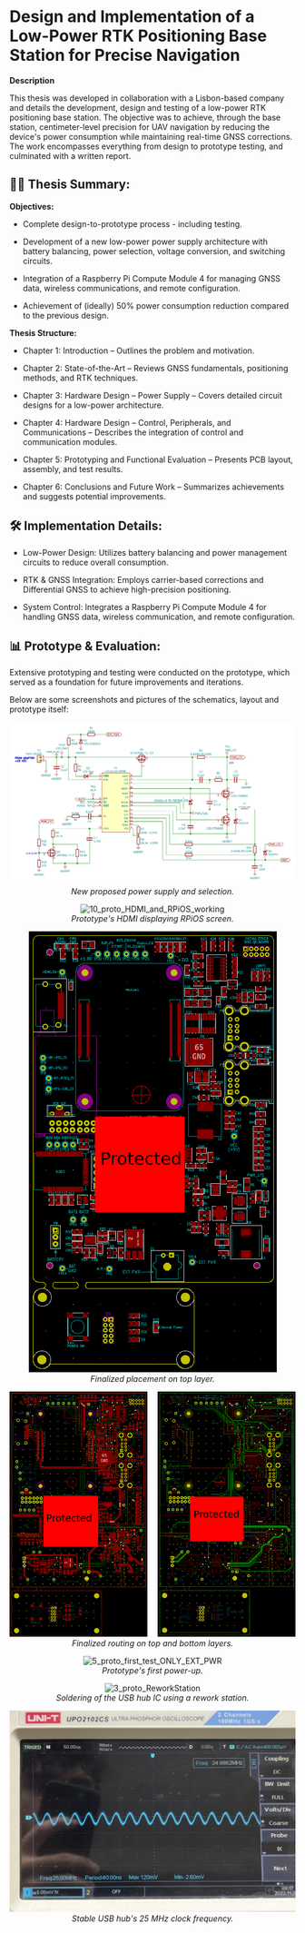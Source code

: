 <h1>Design and Implementation of a Low-Power RTK Positioning Base Station for Precise Navigation</h1>

<b>Description</b>

This thesis was developed in collaboration with a Lisbon-based company and details the development, design and testing of a low-power RTK positioning base station. The objective was to achieve, through the base station, centimeter-level precision for UAV navigation by reducing the device's power consumption while maintaining real-time GNSS corrections. The work encompasses everything from design to prototype testing, and culminated with a written report.

<h2>👨‍💻 Thesis Summary:</h2>

<b>Objectives:</b>

- Complete design-to-prototype process - including testing.

- Development of a new low-power power supply architecture with battery balancing, power selection, voltage conversion, and switching circuits.

- Integration of a Raspberry Pi Compute Module 4 for managing GNSS data, wireless communications, and remote configuration.

- Achievement of (ideally) 50% power consumption reduction compared to the previous design.

<b>Thesis Structure:</b>

- Chapter 1: Introduction – Outlines the problem and motivation.

- Chapter 2: State-of-the-Art – Reviews GNSS fundamentals, positioning methods, and RTK techniques.

- Chapter 3: Hardware Design – Power Supply – Covers detailed circuit designs for a low-power architecture.

- Chapter 4: Hardware Design – Control, Peripherals, and Communications – Describes the integration of control and communication modules.

- Chapter 5: Prototyping and Functional Evaluation – Presents PCB layout, assembly, and test results.

- Chapter 6: Conclusions and Future Work – Summarizes achievements and suggests potential improvements.

<h2>🛠️ Implementation Details:</h2>

- Low-Power Design: Utilizes battery balancing and power management circuits to reduce overall consumption.

- RTK & GNSS Integration: Employs carrier-based corrections and Differential GNSS to achieve high-precision positioning.

- System Control: Integrates a Raspberry Pi Compute Module 4 for handling GNSS data, wireless communication, and remote configuration.

<h2>📊 Prototype & Evaluation:</h2>

Extensive prototyping and testing were conducted on the prototype, which served as a foundation for future improvements and iterations.

<!-- Add your prototype images/screenshots here -->

Below are some screenshots and pictures of the schematics, layout and prototype itself:

<p align="center">
  <img src="https://github.com/danielftsilva/RTK-Base-Station/blob/main/Chapters/Figures/chapter3/Power_Supply_and_Selection_1.png" alt="Power_Supply_and_Selection_1">
  <br>
  <i>New proposed power supply and selection.</i>
</p>

<p align="center">
  <img src="https://github.com/danielftsilva/RTK-Base-Station/blob/main/Chapters/Figures/chapter5/prototype/10_proto_HDMI_and_RPiOS_working.png" alt="10_proto_HDMI_and_RPiOS_working">
  <br>
  <i>Prototype's HDMI displaying RPiOS screen.</i>
</p>

<p align="center">
  <img src="https://github.com/danielftsilva/RTK-Base-Station/blob/main/Chapters/Figures/chapter5/placement_FULL.png" alt="placement_FULL">
  <br>
  <i>Finalized placement on top layer.</i>
</p>

<p align="center">
  <img src="https://github.com/danielftsilva/RTK-Base-Station/blob/main/Chapters/Figures/chapter5/7_routing_FULL_FCu_BCu.png" alt="7_routing_FULL_FCu_BCu">
  <br>
  <i>Finalized routing on top and bottom layers.</i>
</p>

<p align="center">
  <img src="https://github.com/danielftsilva/RTK-Base-Station/blob/main/Chapters/Figures/chapter5/prototype/5_proto_first_test_ONLY_EXT_PWR.png" alt="5_proto_first_test_ONLY_EXT_PWR">
  <br>
  <i>Prototype's first power-up.</i>
</p>

<p align="center">
  <img src="https://github.com/danielftsilva/RTK-Base-Station/blob/main/Chapters/Figures/chapter5/prototype/3_proto_ReworkStation.png" alt="3_proto_ReworkStation">
  <br>
  <i>Soldering of the USB hub IC using a rework station.</i>
</p>

<p align="center">
  <img src="https://github.com/danielftsilva/RTK-Base-Station/blob/main/Chapters/Figures/chapter5/prototype/25MHz_oscilloscope.png" alt="25MHz_oscilloscope">
  <br>
  <i>Stable USB hub's 25 MHz clock frequency.</i>
</p>

<!-- <img src="https://github.com/danielftsilva/RTK-Base-Station/blob/main/Chapters/Figures/chapter5/prototype/10_proto_HDMI_and_RPiOS_working.png" alt="10_proto_HDMI_and_RPiOS_working"/> -->
<!-- <img src="https://github.com/danielftsilva/RTK-Base-Station/blob/main/Chapters/Figures/chapter5/placement_FULL.png" alt="placement_FULL"/> -->
<!-- <img src="https://github.com/danielftsilva/RTK-Base-Station/blob/main/Chapters/Figures/chapter5/7_routing_FULL_FCu_BCu.png" alt="7_routing_FULL_FCu_BCu"/> -->
<!-- <img src="https://github.com/danielftsilva/RTK-Base-Station/blob/main/Chapters/Figures/chapter5/prototype/5_proto_first_test_ONLY_EXT_PWR.png" alt="5_proto_first_test_ONLY_EXT_PWR"/> -->
<!-- <img src="https://github.com/danielftsilva/RTK-Base-Station/blob/main/Chapters/Figures/chapter5/prototype/3_proto_ReworkStation.png" alt="3_proto_ReworkStation"/> -->
<!-- <img src="https://github.com/danielftsilva/RTK-Base-Station/blob/main/Chapters/Figures/chapter5/prototype/25MHz_oscilloscope.png" alt="25MHz_oscilloscope"/> -->


